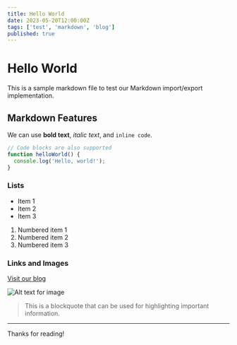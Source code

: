 ```yaml
---
title: Hello World
date: 2023-05-20T12:00:00Z
tags: ['test', 'markdown', 'blog']
published: true
---
```


# Hello World

This is a sample markdown file to test our Markdown import/export implementation.

## Markdown Features

We can use **bold text**, _italic text_, and `inline code`.

```javascript
// Code blocks are also supported
function helloWorld() {
  console.log('Hello, world!');
}
```

### Lists

- Item 1
- Item 2
- Item 3

1. Numbered item 1
2. Numbered item 2
3. Numbered item 3

### Links and Images

[Visit our blog](https://blog.joonhoe.com)

![Alt text for image](https://placehold.co/600x400)

> This is a blockquote that can be used for highlighting important information.

---

Thanks for reading!
